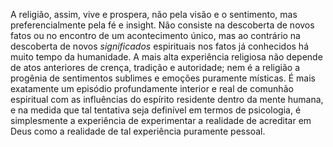 ﻿A religião, assim, vive e prospera, não pela visão e o sentimento, mas preferencialmente pela fé e insight. Não consiste na descoberta de novos fatos ou no encontro de um acontecimento único, mas ao contrário na descoberta de novos *significados* espirituais nos fatos já conhecidos há muito tempo da humanidade. A mais alta experiência religiosa não depende de atos anteriores de crença, tradição e autoridade; nem é a religião a progênia de sentimentos sublimes e emoções puramente místicas. É mais exatamente um episódio profundamente interior e real de comunhão espiritual com as influências do espírito residente dentro da mente humana, e na medida que tal tentativa seja definível em termos de psicologia, é simplesmente a experiência de experimentar a realidade de acreditar em Deus como a realidade de tal experiência puramente pessoal.

